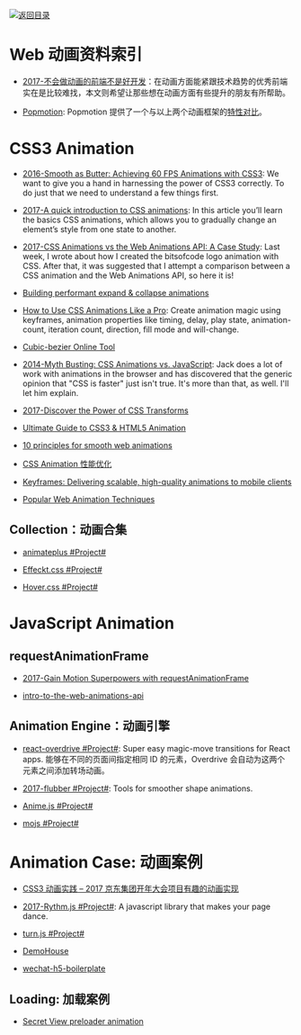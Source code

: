 [![返回目录](https://parg.co/UGo)](https://parg.co/b4z) 


# Web 动画资料索引

* [2017-不会做动画的前端不是好开发](https://parg.co/bL0)：在动画方面能紧跟技术趋势的优秀前端实在是比较难找，本文则希望让那些想在动画方面有些提升的朋友有所帮助。

* [Popmotion](http://popmotion.io/guides/get-started): Popmotion 提供了一个与以上两个动画框架的[特性对比](http://popmotion.io/guides/feature-comparison)。

# CSS3 Animation

* [2016-Smooth as Butter: Achieving 60 FPS Animations with CSS3](https://parg.co/bIT): We want to give you a hand in harnessing the power of CSS3 correctly. To do just that we need to understand a few things first.

* [2017-A quick introduction to CSS animations](https://parg.co/beF): In this article you’ll learn the basics CSS animations, which allows you to gradually change an element’s style from one state to another.

* [2017-CSS Animations vs the Web Animations API: A Case Study](https://bitsofco.de/css-animations-vs-the-web-animations-api/): Last week, I wrote about how I created the bitsofcode logo animation with CSS. After that, it was suggested that I attempt a comparison between a CSS animation and the Web Animations API, so here it is!

* [Building performant expand & collapse animations](https://parg.co/bCz)

* [How to Use CSS Animations Like a Pro](https://stories.jotform.com/how-to-use-css-animations-like-a-pro-dfacc1e97338#.2myk0rrar): Create animation magic using keyframes, animation properties like timing, delay, play state, animation-count, iteration count, direction, fill mode and will-change.

* [Cubic-bezier Online Tool](http://cubic-bezier.com/#.17,.67,.83,.67)

* [2014-Myth Busting: CSS Animations vs. JavaScript](https://css-tricks.com/myth-busting-css-animations-vs-javascript/): Jack does a lot of work with animations in the browser and has discovered that the generic opinion that "CSS is faster" just isn't true. It's more than that, as well. I'll let him explain.

* [2017-Discover the Power of CSS Transforms](https://www.heartinternet.uk/blog/discover-the-power-of-css-transforms/)

* [Ultimate Guide to CSS3 & HTML5 Animation](http://www.tuicool.com/articles/Nfq6fij)

* [10 principles for smooth web animations](https://blog.gyrosco.pe/smooth-css-animations-7d8ffc2c1d29#.gyk8ppgys)

* [CSS Animation 性能优化](http://www.tuicool.com/articles/Ij6bMj7)

* [Keyframes: Delivering scalable, high-quality animations to mobile clients](https://code.facebook.com/posts/354469174916519/)

* [Popular Web Animation Techniques](https://uxplanet.org/popular-web-animation-techniques-a6a467309028#.d2oei0zgn)

## Collection：动画合集

* [animateplus #Project#](https://github.com/bendc/animateplus)

* [Effeckt.css #Project#](https://github.com/h5bp/Effeckt.css)

* [Hover.css #Project#](https://github.com/IanLunn/Hover)

# JavaScript Animation

## requestAnimationFrame

* [2017-Gain Motion Superpowers with requestAnimationFrame](https://parg.co/bDt)

* [intro-to-the-web-animations-api](https://pawelgrzybek.com/intro-to-the-web-animations-api/)

## Animation Engine：动画引擎

* [react-overdrive #Project#](https://github.com/berzniz/react-overdrive): Super easy magic-move transitions for React apps. 能够在不同的页面间指定相同 ID 的元素，Overdrive 会自动为这两个元素之间添加转场动画。

* [2017-flubber #Project#](https://github.com/veltman/flubber): Tools for smoother shape animations.

* [Anime.js #Project#](https://github.com/juliangarnier/anime)

* [mojs #Project#](https://github.com/legomushroom/mojs)

# Animation Case: 动画案例

* [CSS3 动画实践 – 2017 京东集团开年大会项目有趣的动画实现](http://jdc.jd.com/archives/3337)

* [2017-Rythm.js #Project#](https://github.com/Okazari/Rythm.js): A javascript library that makes your page dance.

* [turn.js #Project#](https://github.com/blasten/turn.js)

* [DemoHouse](https://github.com/airen/DemoHouse)

* [wechat-h5-boilerplate](https://github.com/panteng/wechat-h5-boilerplate)

## Loading: 加载案例

* [Secret View preloader animation](https://codepen.io/anon/pen/wrVygR)
